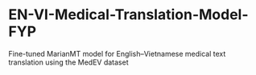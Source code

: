 # EN-VI-Medical-Translation-Model-FYP
Fine-tuned MarianMT model for English–Vietnamese medical text translation using the MedEV dataset
